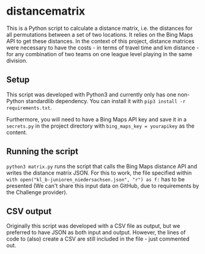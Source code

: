 # distancematrix

This is a Python script to calculate a distance matrix, i.e. the distances for all permutations between a set of two locations. It relies on the Bing Maps API to get these distances.
In the context of this project, distance matrices were necessary to have the costs - in terms of travel time and km distance - for any combination of two teams on one league level playing in the same division.

## Setup

This script was developed with Python3 and currently only has one non-Python standardlib dependency. You can install it with `pip3 install -r requirements.txt`.

Furthermore, you will need to have a Bing Maps API key and save it in a `secrets.py` in the project directory with `bing_maps_key = yourapikey` as the content.

## Running the script

`python3 matrix.py` runs the script that calls the Bing Maps distance API and writes the distance matrix JSON. For this to work, the file specified within `with open("kl_b-junioren_niedersachsen.json", "r") as f:` has to be presented (We can't share this input data on GitHub, due to requirements by the Challenge provider).

## CSV output

Originally this script was developed with a CSV file as output, but we preferred to have JSON as both input and output. However, the lines of code to (also) create a CSV are still included in the file - just commented out.
